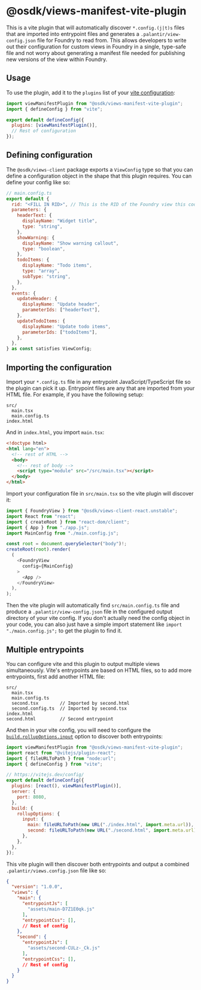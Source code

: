 # @osdk/views-manifest-vite-plugin

This is a vite plugin that will automatically discover `*.config.(j|t)s` files that are imported into entrypoint files and generates a `.palantir/view-config.json` file for Foundry to read from. This allows developers to write out their configuration for custom views in Foundry in a single, type-safe file and not worry about generating a manifest file needed for publishing new versions of the view within Foundry.

## Usage

To use the plugin, add it to the `plugins` list of your [vite configuration](https://vitejs.dev/config/):

```js
import viewManifestPlugin from "@osdk/views-manifest-vite-plugin";
import { defineConfig } from "vite";

export default defineConfig({
  plugins: [viewManifestPlugin()],
  // Rest of configuration
});
```

## Defining configuration

The `@osdk/views-client` package exports a `ViewConfig` type so that you can define a configuration object in the shape that this plugin requires. You can define your config like so:

```js
// main.config.ts
export default {
  rid: "<FILL IN RID>", // This is the RID of the Foundry view this code will publish to
  parameters: {
    headerText: {
      displayName: "Widget title",
      type: "string",
    },
    showWarning: {
      displayName: "Show warning callout",
      type: "boolean",
    },
    todoItems: {
      displayName: "Todo items",
      type: "array",
      subType: "string",
    },
  },
  events: {
    updateHeader: {
      displayName: "Update header",
      parameterIds: ["headerText"],
    },
    updateTodoItems: {
      displayName: "Update todo items",
      parameterIds: ["todoItems"],
    },
  },
} as const satisfies ViewConfig;
```

## Importing the configuration

Import your `*.config.ts` file in any entrypoint JavaScript/TypeScript file so the plugin can pick it up. Entrypoint files are any that are imported from your HTML file. For example, if you have the following setup:

```
src/
  main.tsx
  main.config.ts
index.html
```

And in `index.html`, you import `main.tsx`:

```html
<!doctype html>
<html lang="en">
  <!-- rest of HTML -->
  <body>
    <!-- rest of body -->
    <script type="module" src="/src/main.tsx"></script>
  </body>
</html>
```

Import your configuration file in `src/main.tsx` so the vite plugin will discover it:

```js
import { FoundryView } from "@osdk/views-client-react.unstable";
import React from "react";
import { createRoot } from "react-dom/client";
import { App } from "./app.js";
import MainConfig from "./main.config.js";

const root = document.querySelector("body")!;
createRoot(root).render(
  (
    <FoundryView
      config={MainConfig}
    >
      <App />
    </FoundryView>
  ),
);
```

Then the vite plugin will automatically find `src/main.config.ts` file and produce a `.palantir/view-config.json` file in the configured output directory of your vite config. If you don't actually need the config object in your code, you can also just have a simple import statement like `import "./main.config.js";` to get the plugin to find it.

## Multiple entrypoints

You can configure vite and this plugin to output multiple views simultaneously. Vite's entrypoints are based on HTML files, so to add more entrypoints, first add another HTML file:

```
src/
  main.tsx
  main.config.ts
  second.tsx        // Imported by second.html 
  second.config.ts  // Imported by second.tsx
index.html
second.html         // Second entrypoint
```

And then in your vite config, you will need to configure the [`build.rollupOptions.input`](https://rollupjs.org/configuration-options/#input) option to discover both entrypoints:

```js
import viewManifestPlugin from "@osdk/views-manifest-vite-plugin";
import react from "@vitejs/plugin-react";
import { fileURLToPath } from "node:url";
import { defineConfig } from "vite";

// https://vitejs.dev/config/
export default defineConfig({
  plugins: [react(), viewManifestPlugin()],
  server: {
    port: 8080,
  },
  build: {
    rollupOptions: {
      input: {
        main: fileURLToPath(new URL("./index.html", import.meta.url)),
        second: fileURLToPath(new URL("./second.html", import.meta.url)),
      },
    },
  },
});
```

This vite plugin will then discover both entrypoints and output a combined `.palantir/views.config.json` file like so:

```json
{
  "version": "1.0.0",
  "views": {
    "main": {
      "entrypointJs": [
        "assets/main-D7Z1E0qk.js"
      ],
      "entrypointCss": [],
      // Rest of config
    },
    "second": {
      "entrypointJs": [
        "assets/second-CULz-_Ck.js"
      ],
      "entrypointCss": [],
      // Rest of config
    }
  }
}
```
